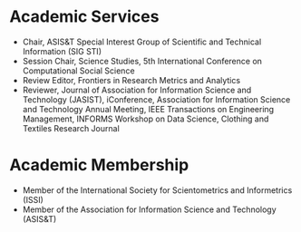 # Academic Services
* Chair, ASIS&T Special Interest Group of Scientific and Technical Information (SIG STI)
* Session Chair, Science Studies, 5th International Conference on Computational Social Science
* Review Editor, Frontiers in Research Metrics and Analytics
* Reviewer, Journal of Association for Information Science and Technology (JASIST), iConference, Association for Information Science and Technology Annual Meeting, IEEE Transactions on Engineering Management, INFORMS Workshop on Data Science, Clothing and Textiles Research Journal

# Academic Membership
* Member of the International Society for Scientometrics and Informetrics (ISSI) 
* Member of the Association for Information Science and Technology (ASIS&T)
